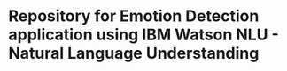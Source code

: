 # Repository for Emotion Detection application using IBM Watson NLU - Natural Language Understanding
